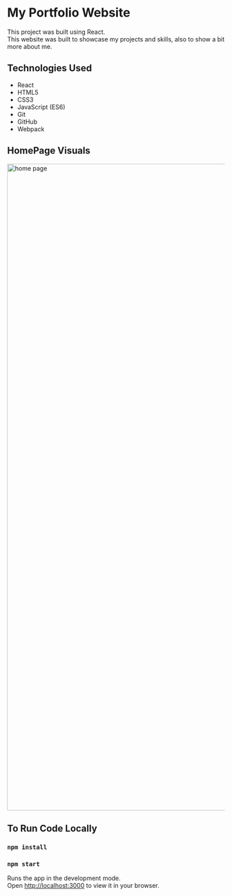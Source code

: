 # My Portfolio Website

This project was built using React.
</br>
This website was built to showcase my projects and skills, also to show a bit more about me.

## Technologies Used

* React
* HTML5
* CSS3
* JavaScript (ES6)
* Git
* GitHub
* Webpack

## HomePage Visuals

<img width="1498" alt="home page" src="https://user-images.githubusercontent.com/109978500/211078598-4b6d0bbf-3078-4967-bcfc-445e87e89af1.png">

## To Run Code Locally

### `npm install`
### `npm start`

Runs the app in the development mode.\
Open [http://localhost:3000](http://localhost:3000) to view it in your browser.


